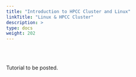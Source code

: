 ```yaml
---
title: "Introduction to HPCC Cluster and Linux"
linkTitle: "Linux & HPCC Cluster"
description: >
type: docs
weight: 202
---
```


<br></br>

Tutorial to be posted.





